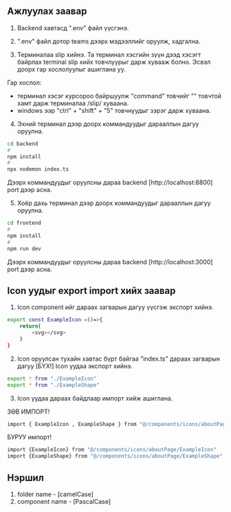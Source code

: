 ## Ажлуулах заавар


1. Backend хавтасд ".env" файл үүсгэнэ.

2. ".env" файл дотор teams дээрх мэдээллийг оруулж, хадгална.

3. Терминалаа slip хийнэ. Та терминал хэсгийн зүүн дээд хэсэгт байрлах terminal slip хийх товчлуурыг дарж хувааж болно. Эсвэл доорх гар хослолуулыг ашиглана уу.

Гар хослол:
- терминал хэсэг курсороо байршуулж "command" товчийг "\" товчтой хамт дарж терминалаа /slip/ хуваана.
- windows ээр "ctrl" + "shift" + "5" товчнуудыг зэрэг дарж хуваана.

4. Эхний терминал дээр доорх коммандуудыг дарааллын дагуу оруулна.

```bash
cd backend
#
npm install
#
npx nodemon index.ts
```
Дээрх коммандуудыг оруулсны дараа backend [http://localhost:8800] port дээр асна.

5. Хоёр дахь терминал дээр доорх коммандуудыг дарааллын дагуу оруулна.

```bash
cd frontend
#
npm install
#
npm run dev
```

Дээрх коммандуудыг оруулсны дараа backend [http://localhost:3000] port дээр асна.

## Icon уудыг export import хийх заавар

1. Icon component ийг дараах загварын дагуу үүсгэж экспорт хийнэ.

```bash
export const ExampleIcon =()=>{
    return(
        <svg></svg>
    )
}
```

2. Icon оруулсан тухайн хавтас бүрт байгаа "index.ts" дараах загварын дагуу [БҮХ!] Icon уудаа экспорт хийнэ.

```bash
export * from "./ExampleIcon"
export * from "./ExampleShape"
```

3. Icon уудаа дараах байдлаар импорт хийж ашиглана.

ЗӨВ ИМПОРТ!
```bash
import { ExampleIcon , ExampleShape } from "@/components/icons/aboutPage";
```

БУРУУ импорт!
```bash
import {ExampleIcon} from "@/components/icons/aboutPage/ExampleIcon"
import {ExampleShape} from "@/components/icons/aboutPage/ExampleShape"
```
## Нэршил

1. folder name - [camelCase]
2. component name - [PascalCase]